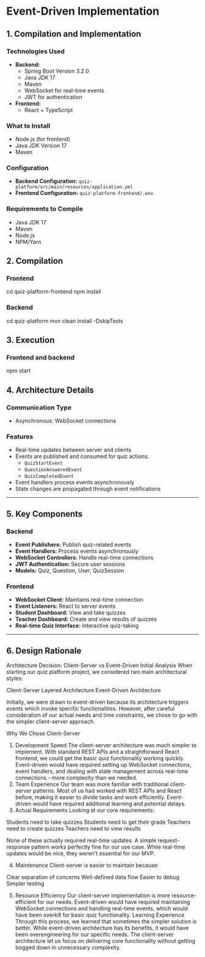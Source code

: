 # Event-Driven Implementation 

## 1. Compilation and Implementation 

### **Technologies Used**
- **Backend:**
  - Spring Boot Version 3.2.0
  - Java JDK 17
  - Maven
  - WebSocket for real-time events
  - JWT for authentication
- **Frontend:**
  - React + TypeScript

### **What to Install**
- Node.js (for frontend)
- Java JDK Version 17
- Maven

### **Configuration**
- **Backend Configuration:** `quiz-platform/src/main/resources/application.yml`
- **Frontend Configuration:** `quiz-platform-frontend/.env`

### **Requirements to Compile**
- Java JDK 17
- Maven
- Node.js
- NPM/Yarn


## 2. Compilation

### **Frontend**
cd quiz-platform-frontend
npm install

### **Backend**
cd quiz-platform
mvn clean install -DskipTests

## 3. Execution

### **Frontend and backend**
npm start

## 4. Architecture Details

### **Communication Type**
- Asynchronous: WebSocket connections

### **Features**
- Real-time updates between server and clients
- Events are published and consumed for quiz actions:
  - `QuizStartEvent`
  - `QuestionAnsweredEvent`
  - `QuizCompletedEvent`
- Event handlers process events asynchronously
- State changes are propagated through event notifications

---

## 5. Key Components

### **Backend**
- **Event Publishers:** Publish quiz-related events
- **Event Handlers:** Process events asynchronously
- **WebSocket Controllers:** Handle real-time connections
- **JWT Authentication:** Secure user sessions
- **Models:** Quiz, Question, User, QuizSession

### **Frontend**
- **WebSocket Client:** Maintains real-time connection
- **Event Listeners:** React to server events
- **Student Dashboard:** View and take quizzes
- **Teacher Dashboard:** Create and view results of quizzes
- **Real-time Quiz Interface:** Interactive quiz-taking

---

## 6. Design Rationale

Architecture Decision: Client-Server vs Event-Driven
Initial Analysis
When starting our quiz platform project, we considered two main architectural styles:

Client-Server Layered Architecture
Event-Driven Architecture

Initially, we were drawn to event-driven because its architecture triggers events which invoke specific functionalities. However, after careful consideration of our actual needs and time constraints, we chose to go with the simpler client-server approach.

Why We Chose Client-Server
1. Development Speed
The client-server architecture was much simpler to implement. With standard REST APIs and a straightforward React frontend, we could get the basic quiz functionality working quickly. Event-driven would have required setting up WebSocket connections, event handlers, and dealing with state management across real-time connections - more complexity than we needed.
2. Team Experience
Our team was more familiar with traditional client-server patterns. Most of us had worked with REST APIs and React before, making it easier to divide tasks and work efficiently. Event-driven would have required additional learning and potential delays.
3. Actual Requirements
Looking at our core requirements:

Students need to take quizzes
Students need to get their grade
Teachers need to create quizzes
Teachers need to view results

None of these actually required real-time updates. A simple request-response pattern works perfectly fine for our use case. While real-time updates would be nice, they weren't essential for our MVP.

4. Maintenance
Client-server is easier to maintain because:

Clear separation of concerns
Well-defined data flow
Easier to debug
Simpler testing

5. Resource Efficiency
Our client-server implementation is more resource-efficient for our needs. Event-driven would have required maintaining WebSocket connections and handling real-time events, which would have been overkill for basic quiz functionality.
Learning Experience
Through this process, we learned that sometimes the simpler solution is better. While event-driven architecture has its benefits, it would have been overengineering for our specific needs. The client-server architecture let us focus on delivering core functionality without getting bogged down in unnecessary complexity.
